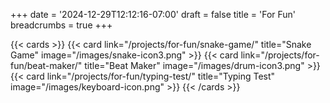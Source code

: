 +++
date = '2024-12-29T12:12:16-07:00'
draft = false
title = 'For Fun'
breadcrumbs = true
+++

{{< cards >}}
  {{< card link="/projects/for-fun/snake-game/" title="Snake Game" image="/images/snake-icon3.png" >}}
  {{< card link="/projects/for-fun/beat-maker/" title="Beat Maker" image="/images/drum-icon3.png" >}}
  {{< card link="/projects/for-fun/typing-test/" title="Typing Test" image="/images/keyboard-icon.png" >}}
{{< /cards >}}
